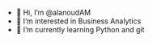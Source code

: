 - 👋 Hi, I’m @alanoudAM
- 👀 I’m interested in Business Analytics
- 🌱 I’m currently learning Python and git

<!---
alanoudAM/alanoudAM is a ✨ special ✨ repository because its `README.md` (this file) appears on your GitHub profile.
You can click the Preview link to take a look at your changes.
--->
